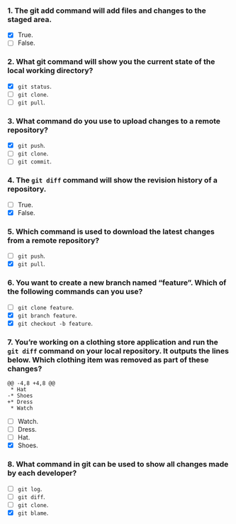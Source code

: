 ### 1. The git add command will add files and changes to the staged area.

- [x] True.
- [ ] False.

### 2. What git command will show you the current state of the local working directory?

- [x] `git status`.
- [ ] `git clone`.
- [ ] `git pull`.

### 3. What command do you use to upload changes to a remote repository?

- [x] `git push`.
- [ ] `git clone`.
- [ ] `git commit`.

### 4. The `git diff` command will show the revision history of a repository.

- [ ] True.
- [x] False.

### 5. Which command is used to download the latest changes from a remote repository?

- [ ] `git push`.
- [x] `git pull`.

### 6. You want to create a new branch named “feature”. Which of the following commands can you use?

- [ ] `git clone feature`.
- [x] `git branch feature`.
- [x] `git checkout -b feature`.

### 7. You’re working on a clothing store application and run the `git diff` command on your local repository. It outputs the lines below. Which clothing item was removed as part of these changes?

```
@@ -4,8 +4,8 @@
 * Hat
-* Shoes
+* Dress
 * Watch
```

- [ ] Watch.
- [ ] Dress.
- [ ] Hat.
- [x] Shoes.

### 8. What command in git can be used to show all changes made by each developer?

- [ ] `git log`.
- [ ] `git diff`.
- [ ] `git clone`.
- [x] `git blame`.
